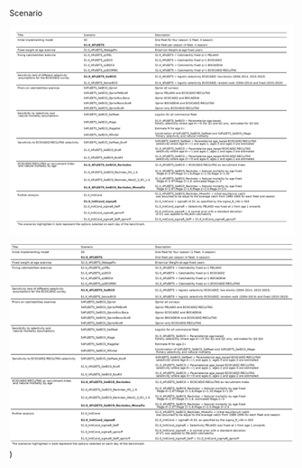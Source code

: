 Scenario

<div style="background-color: white; padding: 10px; width: fit-content;">
  <img src="https://github.com/mariazuba/SS3_ane9a_benchmark_all_cases/blob/main/report/run/comparison/tb_scenarios.png" alt="Scenarios" />
</div>

![Scenarios](https://github.com/mariazuba/SS3_ane9a_benchmark_all_cases/blob/main/report/run/comparison/tb_scenarios.png))